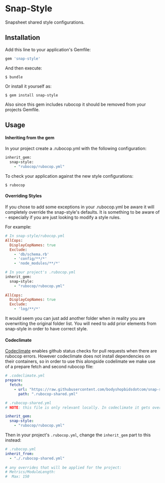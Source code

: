 # Snap-Style

Snapsheet shared style configurations.

## Installation

Add this line to your application's Gemfile:

```ruby
gem 'snap-style'
```

And then execute:

    $ bundle

Or install it yourself as:

    $ gem install snap-style
    
Also since this gem includes rubocop it should be removed from your projects Gemfile.

## Usage

#### Inheriting from the gem

In your project create a .rubocop.yml with the following configuration:

```ruby
inherit_gem:
  snap-style:
    - "rubocop/rubocop.yml"
```

To check your application against the new style configurations:

    $ rubocop
    
#### Overriding Styles

If you chose to add some exceptions in your .rubocop.yml be aware it will completely override the snap-style's defaults. It is something to be aware of - especially if you are just looking to modify a style rules.

For example:

```ruby
# In snap-style/rubocop.yml
AllCops:
  DisplayCopNames: true
  Exclude:
    - 'db/schema.rb'
    - 'config/**/*'
    - 'node_modules/**/*'
```

```ruby
# In your project's .rubocop.yml
inherit_gem:
  snap-style:
    - "rubocop/rubocop.yml"
    
AllCops:
  DisplayCopNames: true
  Exclude:
    - 'log/**/*'
```

It would seem you can just add another folder when in reality you are overwriting the original folder list. You will need to add prior elements from snap-style in order to have correct style.


#### Codeclimate

[Codeclimate](https://codeclimate.com/) enables github status checks for pull requests when there are rubocop errors. However codeclimate does not install dependencies on their containers, so in order to use this alongside codelimate we make use of a prepare fetch and second rubocop file:

```yml
# .codeclimate.yml
prepare:
  fetch:
    - url: "https://raw.githubusercontent.com/bodyshopbidsdotcom/snap-style/master/rubocop/rubocop.yml"
      path: ".rubocop-shared.yml"
```

```yml
# .rubocop-shared.yml
# NOTE: this file is only relevant locally. In codeclimate it gets overwritten by the snap-style gem from the prepare fetch

inherit_gem:
  snap-style:
    - "rubocop/rubocop.yml"
```

Then in your project's `.rubocop.yml`, change the `inherit_gem` part to this instead:

```yml
# .rubocop.yml
inherit_from:
  - "./.rubocop-shared.yml"
  
# any overrides that will be applied for the project:
# Metrics/ModuleLength:
#  Max: 150
```
